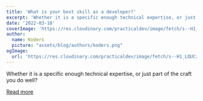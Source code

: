 ```yaml
---
title: 'What is your best skill as a developer?'
excerpt: 'Whether it is a specific enough technical expertise, or just part of the craft you do well?'
date: '2022-03-18'
coverImage: 'https://res.cloudinary.com/practicaldev/image/fetch/s--H1_LQUCz--/c_imagga_scale,f_auto,fl_progressive,h_420,q_auto,w_1000/https://dev-to-uploads.s3.amazonaws.com/uploads/articles/mmjjc5kguq9c4g93xpb0.png'
author:
  name: Koders
  picture: "assets/blog/authors/koders.png"
ogImage:
  url: 'https://res.cloudinary.com/practicaldev/image/fetch/s--H1_LQUCz--/c_imagga_scale,f_auto,fl_progressive,h_420,q_auto,w_1000/https://dev-to-uploads.s3.amazonaws.com/uploads/articles/mmjjc5kguq9c4g93xpb0.png'
---
```


Whether it is a specific enough technical expertise, or just part of the craft you do well?

[Read more](https://dev.to/ben/what-is-your-best-skill-as-a-developer-ia7)
